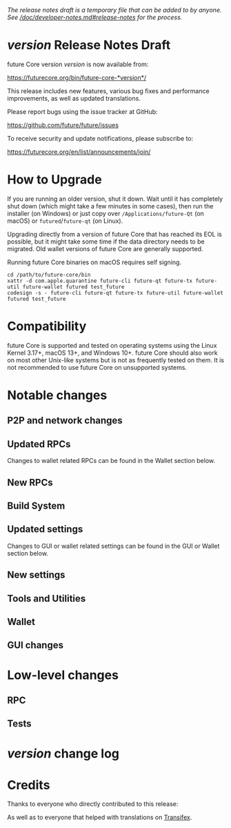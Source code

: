 *The release notes draft is a temporary file that can be added to by anyone. See
[/doc/developer-notes.md#release-notes](/doc/developer-notes.md#release-notes)
for the process.*

*version* Release Notes Draft
===============================

future Core version *version* is now available from:

  <https://futurecore.org/bin/future-core-*version*/>

This release includes new features, various bug fixes and performance
improvements, as well as updated translations.

Please report bugs using the issue tracker at GitHub:

  <https://github.com/future/future/issues>

To receive security and update notifications, please subscribe to:

  <https://futurecore.org/en/list/announcements/join/>

How to Upgrade
==============

If you are running an older version, shut it down. Wait until it has completely
shut down (which might take a few minutes in some cases), then run the
installer (on Windows) or just copy over `/Applications/future-Qt` (on macOS)
or `futured`/`future-qt` (on Linux).

Upgrading directly from a version of future Core that has reached its EOL is
possible, but it might take some time if the data directory needs to be migrated. Old
wallet versions of future Core are generally supported.

Running future Core binaries on macOS requires self signing.
```
cd /path/to/future-core/bin
xattr -d com.apple.quarantine future-cli future-qt future-tx future-util future-wallet futured test_future
codesign -s - future-cli future-qt future-tx future-util future-wallet futured test_future
```

Compatibility
==============

future Core is supported and tested on operating systems using the
Linux Kernel 3.17+, macOS 13+, and Windows 10+. future
Core should also work on most other Unix-like systems but is not as
frequently tested on them. It is not recommended to use future Core on
unsupported systems.

Notable changes
===============

P2P and network changes
-----------------------

Updated RPCs
------------


Changes to wallet related RPCs can be found in the Wallet section below.

New RPCs
--------

Build System
------------

Updated settings
----------------


Changes to GUI or wallet related settings can be found in the GUI or Wallet section below.

New settings
------------

Tools and Utilities
-------------------

Wallet
------

GUI changes
-----------

Low-level changes
=================

RPC
---

Tests
-----

*version* change log
====================

Credits
=======

Thanks to everyone who directly contributed to this release:


As well as to everyone that helped with translations on
[Transifex](https://www.transifex.com/future/future/).
